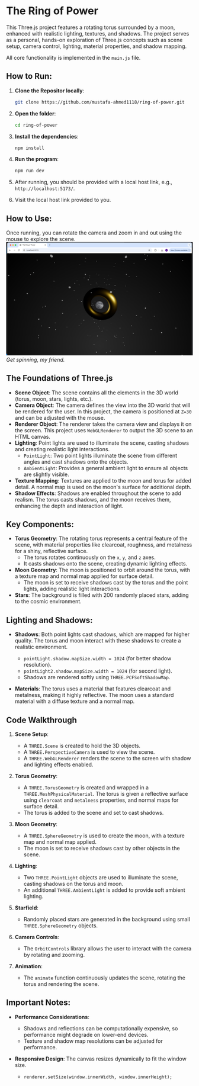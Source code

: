 # The Ring of Power

This Three.js project features a rotating torus surrounded by a moon, enhanced with realistic lighting, textures, and shadows. The project serves as a personal, hands-on exploration of Three.js concepts such as scene setup, camera control, lighting, material properties, and shadow mapping.

All core functionality is implemented in the `main.js` file.

## How to Run:

1. **Clone the Repositor locally**:
   ```bash
   git clone https://github.com/mustafa-ahmed1118/ring-of-power.git
   ```
2. **Open the folder**:
   ```bash
   cd ring-of-power
   ```
3. **Install the dependencies**:
   ```bash
   npm install
   ```
4. **Run the program**:
   ```bash
   npm run dev
   ```
5. After running, you should be provided with a local host link, e.g., `http://localhost:5173/`.

6. Visit the local host link provided to you.

## How to Use:

Once running, you can rotate the camera and zoom in and out using the mouse to explore the scene.
![alt text](./src/images/test_screenshot.png)
_Get spinning, my friend._

## The Foundations of Three.js

- **Scene Object**: The scene contains all the elements in the 3D world (torus, moon, stars, lights, etc.).
- **Camera Object**: The camera defines the view into the 3D world that will be rendered for the user. In this project, the camera is positioned at `Z=30` and can be adjusted with the mouse.
- **Renderer Object**: The renderer takes the camera view and displays it on the screen. This project uses `WebGLRenderer` to output the 3D scene to an HTML canvas.
- **Lighting**: Point lights are used to illuminate the scene, casting shadows and creating realistic light interactions.
  - `PointLight`: Two point lights illuminate the scene from different angles and cast shadows onto the objects.
  - `AmbientLight`: Provides a general ambient light to ensure all objects are slightly visible.
- **Texture Mapping**: Textures are applied to the moon and torus for added detail. A normal map is used on the moon's surface for additional depth.
- **Shadow Effects**: Shadows are enabled throughout the scene to add realism. The torus casts shadows, and the moon receives them, enhancing the depth and interaction of light.

## Key Components:

- **Torus Geometry**: The rotating torus represents a central feature of the scene, with material properties like clearcoat, roughness, and metalness for a shiny, reflective surface.
  - The torus rotates continuously on the `x`, `y`, and `z` axes.
  - It casts shadows onto the scene, creating dynamic lighting effects.
- **Moon Geometry**: The moon is positioned to orbit around the torus, with a texture map and normal map applied for surface detail.
  - The moon is set to receive shadows cast by the torus and the point lights, adding realistic light interactions.
- **Stars**: The background is filled with 200 randomly placed stars, adding to the cosmic environment.

## Lighting and Shadows:

- **Shadows**: Both point lights cast shadows, which are mapped for higher quality. The torus and moon interact with these shadows to create a realistic environment.

  - `pointLight.shadow.mapSize.width = 1024` (for better shadow resolution).
  - `pointLight2.shadow.mapSize.width = 1024` (for second light).
  - Shadows are rendered softly using `THREE.PCFSoftShadowMap`.

- **Materials**: The torus uses a material that features clearcoat and metalness, making it highly reflective. The moon uses a standard material with a diffuse texture and a normal map.

## Code Walkthrough

1. **Scene Setup**:
   - A `THREE.Scene` is created to hold the 3D objects.
   - A `THREE.PerspectiveCamera` is used to view the scene.
   - A `THREE.WebGLRenderer` renders the scene to the screen with shadow and lighting effects enabled.
2. **Torus Geometry**:

   - A `THREE.TorusGeometry` is created and wrapped in a `THREE.MeshPhysicalMaterial`. The torus is given a reflective surface using `clearcoat` and `metalness` properties, and normal maps for surface detail.
   - The torus is added to the scene and set to cast shadows.

3. **Moon Geometry**:

   - A `THREE.SphereGeometry` is used to create the moon, with a texture map and normal map applied.
   - The moon is set to receive shadows cast by other objects in the scene.

4. **Lighting**:

   - Two `THREE.PointLight` objects are used to illuminate the scene, casting shadows on the torus and moon.
   - An additional `THREE.AmbientLight` is added to provide soft ambient lighting.

5. **Starfield**:

   - Randomly placed stars are generated in the background using small `THREE.SphereGeometry` objects.

6. **Camera Controls**:

   - The `OrbitControls` library allows the user to interact with the camera by rotating and zooming.

7. **Animation**:
   - The `animate` function continuously updates the scene, rotating the torus and rendering the scene.

## Important Notes:

- **Performance Considerations**:

  - Shadows and reflections can be computationally expensive, so performance might degrade on lower-end devices.
  - Texture and shadow map resolutions can be adjusted for performance.

- **Responsive Design**: The canvas resizes dynamically to fit the window size.
  - `renderer.setSize(window.innerWidth, window.innerHeight);`
